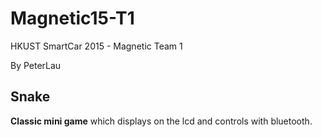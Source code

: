 # Magnetic15-T1
HKUST SmartCar 2015 - Magnetic Team 1

By PeterLau

<h2>Snake</h2>
  <strong>Classic mini game</strong> which displays on the lcd and controls with bluetooth.
